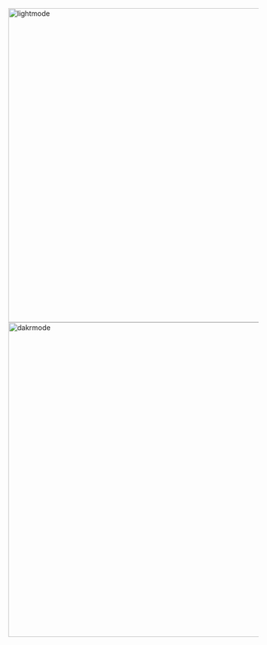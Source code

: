 <img width="632" alt="lightmode" src="https://github.com/user-attachments/assets/8967e353-c828-49df-bd18-314e4c51d8b8">
<img width="633" alt="dakrmode" src="https://github.com/user-attachments/assets/f79ea53b-d423-4998-82d6-84b7cbfabd8f">
